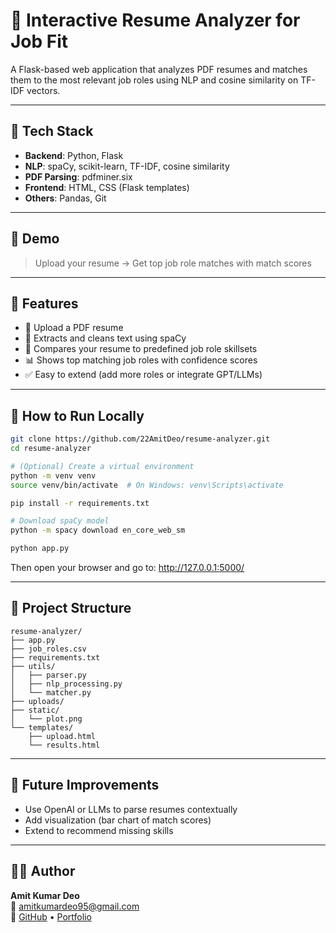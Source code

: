 # 🎯 Interactive Resume Analyzer for Job Fit

A Flask-based web application that analyzes PDF resumes and matches them to the most relevant job roles using NLP and cosine similarity on TF-IDF vectors.

---

## 🧰 Tech Stack

- **Backend**: Python, Flask  
- **NLP**: spaCy, scikit-learn, TF-IDF, cosine similarity  
- **PDF Parsing**: pdfminer.six  
- **Frontend**: HTML, CSS (Flask templates)  
- **Others**: Pandas, Git

---

## 📸 Demo

> Upload your resume → Get top job role matches with match scores

---

## 🚀 Features

- 📄 Upload a PDF resume
- 🧠 Extracts and cleans text using spaCy
- 🧮 Compares your resume to predefined job role skillsets
- 📊 Shows top matching job roles with confidence scores
- ✅ Easy to extend (add more roles or integrate GPT/LLMs)

---

## 🔧 How to Run Locally

```bash
git clone https://github.com/22AmitDeo/resume-analyzer.git
cd resume-analyzer

# (Optional) Create a virtual environment
python -m venv venv
source venv/bin/activate  # On Windows: venv\Scripts\activate

pip install -r requirements.txt

# Download spaCy model
python -m spacy download en_core_web_sm

python app.py
```
Then open your browser and go to: http://127.0.0.1:5000/

---

## 📁 Project Structure

```
resume-analyzer/
├── app.py
├── job_roles.csv
├── requirements.txt
├── utils/
│   ├── parser.py
│   ├── nlp_processing.py
│   └── matcher.py
├── uploads/
├── static/
│   └── plot.png
└── templates/
    ├── upload.html
    └── results.html
```

---
## 📌 Future Improvements

- Use OpenAI or LLMs to parse resumes contextually
- Add visualization (bar chart of match scores)
- Extend to recommend missing skills

---

## 🧑‍💻 Author

**Amit Kumar Deo**  
📧 [amitkumardeo95@gmail.com](mailto:amitkumardeo95@gmail.com)  
🔗 [GitHub](https://github.com/22AmitDeo) • [Portfolio](https://www.datascienceportfol.io/amitkumardeo95)

